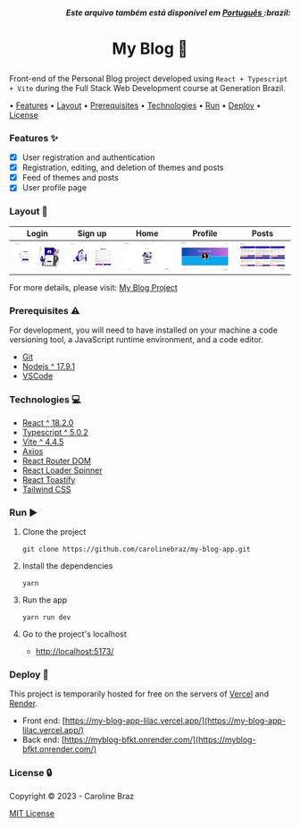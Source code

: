 <h5 align="right">
	Este arquivo também está disponível em <a href=https://github.com/carolinebraz/my-blog-app/blob/main/README-pt.md> Português </a> :brazil: 
</h5>

# <p align="center"> My Blog :pencil: </p>

Front-end of the Personal Blog project developed using `React + Typescript + Vite` during the Full Stack Web Development course at Generation Brazil.

• [Features](#features-sparkles)
• [Layout](#layout-art)
• [Prerequisites](#prerequisites-warning)
• [Technologies](#technologies-computer)
• [Run](#run-arrow_foward)
• [Deploy](#deploy-rocket)
• [License](#license-lock)

### Features :sparkles:  
- [x] User registration and authentication
- [x] Registration, editing, and deletion of themes and posts
- [x] Feed of themes and posts
- [x] User profile page

### Layout :art:  
Login | Sign up | Home | Profile | Posts
:---:|:---:|:---:|:---:|:---:
<img src="src/assets/screenshots/login.png" width="200"> | <img src="src/assets/screenshots/register.png" width="200"> | <img src="src/assets/screenshots/home.png" width="200"> | <img src="src/assets/screenshots/profile.png" width="200"> | <img src="src/assets/screenshots/posts.png" width="200">

For more details, please visit: [My Blog Project](https://my-blog-app-lilac.vercel.app/)

### Prerequisites :warning: 
For development, you will need to have installed on your machine a code versioning tool, a JavaScript runtime environment, and a code editor. 
- [Git](https://git-scm.com/)
- [Nodejs ^ 17.9.1](https://nodejs.org/en/)
- [VSCode](https://code.visualstudio.com/)

### Technologies :computer:
- [React ^ 18.2.0](https://react.dev/)
- [Typescript ^ 5.0.2](https://www.typescriptlang.org/)
- [Vite ^ 4.4.5](https://vitejs.dev/) 
- [Axios](https://axios-http.com/ptbr/docs/intro)
- [React Router DOM](https://www.npmjs.com/package/react-router-dom)
- [React Loader Spinner](https://www.npmjs.com/package/react-loader-spinner)
- [React Toastify](https://www.npmjs.com/package/react-toastify)
- [Tailwind CSS](https://tailwindcss.com/)

### Run :arrow_forward:  
1. Clone the project  

    ```
    git clone https://github.com/carolinebraz/my-blog-app.git  
    ```

2. Install the dependencies  

    ```
    yarn  
    ```

3. Run the app  

    ```
    yarn run dev   
    ```

4. Go to the project's localhost  
	- [http://localhost:5173/](http://localhost:5173/)

### Deploy :rocket:
This project is temporarily hosted for free on the servers of [Vercel](https://vercel.com/) and [Render](https://render.com/).

- Front end: [https://my-blog-app-lilac.vercel.app/](https://my-blog-app-lilac.vercel.app/)
- Back end: [https://myblog-bfkt.onrender.com/](https://myblog-bfkt.onrender.com/)

### License :lock:
Copyright &copy; 2023 - Caroline Braz

[MIT License](./LICENSE)
